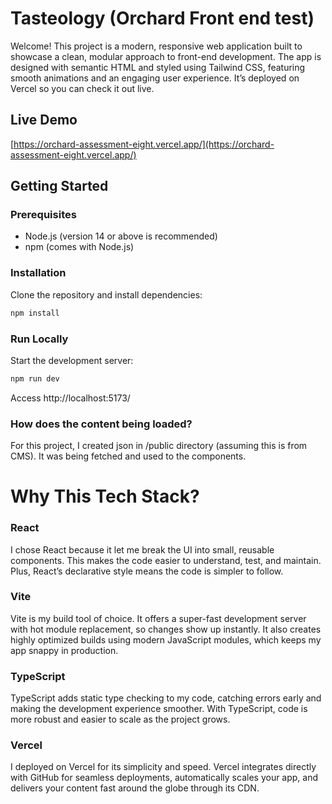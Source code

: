 # Tasteology (Orchard Front end test)

Welcome! This project is a modern, responsive web application built to showcase a clean, modular approach to front-end development. The app is designed with semantic HTML and styled using Tailwind CSS, featuring smooth animations and an engaging user experience. It’s deployed on Vercel so you can check it out live.


## Live Demo

[https://orchard-assessment-eight.vercel.app/](https://orchard-assessment-eight.vercel.app/)

## Getting Started

### Prerequisites

- Node.js (version 14 or above is recommended)
- npm (comes with Node.js)

### Installation

Clone the repository and install dependencies:

```bash
npm install 
```
### Run Locally

Start the development server:

```bash
npm run dev
```

Access http://localhost:5173/

### How does the content being loaded?

For this project, I created json in /public directory (assuming this is from CMS). It was being fetched and used to the components.


# Why This Tech Stack?
### React
I chose React because it let me break the UI into small, reusable components. This makes the code easier to understand, test, and maintain. Plus, React’s declarative style means the code is simpler to follow.

### Vite
Vite is my build tool of choice. It offers a super-fast development server with hot module replacement, so changes show up instantly. It also creates highly optimized builds using modern JavaScript modules, which keeps my app snappy in production.

### TypeScript
TypeScript adds static type checking to my code, catching errors early and making the development experience smoother. With TypeScript, code is more robust and easier to scale as the project grows.

### Vercel
I deployed on Vercel for its simplicity and speed. Vercel integrates directly with GitHub for seamless deployments, automatically scales your app, and delivers your content fast around the globe through its CDN.